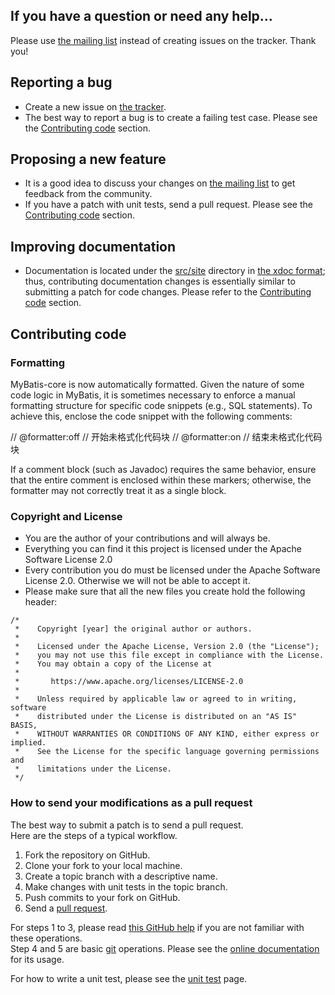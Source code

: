 ## If you have a question or need any help...

Please use [the mailing list](https://groups.google.com/group/mybatis-user) instead of creating issues on the tracker. Thank you!

## Reporting a bug

- Create a new issue on [the tracker](https://github.com/mybatis/mybatis-3/issues).
- The best way to report a bug is to create a failing test case. Please see the [Contributing code](CONTRIBUTING.md#contributing-code) section.

## Proposing a new feature

- It is a good idea to discuss your changes on [the mailing list](https://groups.google.com/group/mybatis-user) to get feedback from the community.
- If you have a patch with unit tests, send a pull request. Please see the [Contributing code](CONTRIBUTING.md#contributing-code) section.

## Improving documentation

- Documentation is located under the [src/site](https://github.com/mybatis/mybatis-3/tree/master/src/site) directory in [the xdoc format](https://maven.apache.org/doxia/references/xdoc-format.html); thus, contributing documentation changes is essentially similar to submitting a patch for code changes. Please refer to the [Contributing code](CONTRIBUTING.md#contributing-code) section.

## Contributing code

### Formatting

MyBatis-core is now automatically formatted. Given the nature of some code logic in MyBatis, it is sometimes necessary to enforce a manual formatting structure for specific code snippets (e.g., SQL statements). To achieve this, enclose the code snippet with the following comments:

// @formatter:off // 开始未格式化代码块
// @formatter:on // 结束未格式化代码块

If a comment block (such as Javadoc) requires the same behavior, ensure that the entire comment is enclosed within these markers; otherwise, the formatter may not correctly treat it as a single block.

### Copyright and License

- You are the author of your contributions and will always be.
- Everything you can find it this project is licensed under the Apache Software License 2.0
- Every contribution you do must be licensed under the Apache Software License 2.0. Otherwise we will not be able to accept it.
- Please make sure that all the new files you create hold the following header:

```
/*
 *    Copyright [year] the original author or authors.
 *
 *    Licensed under the Apache License, Version 2.0 (the "License");
 *    you may not use this file except in compliance with the License.
 *    You may obtain a copy of the License at
 *
 *       https://www.apache.org/licenses/LICENSE-2.0
 *
 *    Unless required by applicable law or agreed to in writing, software
 *    distributed under the License is distributed on an "AS IS" BASIS,
 *    WITHOUT WARRANTIES OR CONDITIONS OF ANY KIND, either express or implied.
 *    See the License for the specific language governing permissions and
 *    limitations under the License.
 */
```

### How to send your modifications as a pull request

The best way to submit a patch is to send a pull request.  
Here are the steps of a typical workflow.

1. Fork the repository on GitHub.
2. Clone your fork to your local machine.
3. Create a topic branch with a descriptive name.
4. Make changes with unit tests in the topic branch.
5. Push commits to your fork on GitHub.
6. Send a [pull request](https://help.github.com/articles/using-pull-requests).

For steps 1 to 3, please read [this GitHub help](https://help.github.com/articles/fork-a-repo) if you are not familiar with these operations.  
Step 4 and 5 are basic [git](https://git-scm.com/) operations. Please see the [online documentation](https://git-scm.com/documentation) for its usage.

For how to write a unit test, please see the [unit test](https://github.com/mybatis/mybatis-3/wiki/Unit-Test) page.
